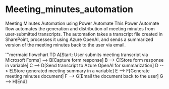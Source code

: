 # Meeting_minutes_automation
Meeting Minutes Automation using Power Automate  This Power Automate flow automates the generation and distribution of meeting minutes from user-submitted transcripts. The automation takes a transcript file created in SharePoint, processes it using Azure OpenAI, and sends a summarized version of the meeting minutes back to the user via email.

'''mermaid
flowchart TD
    A[Start: User submits meeting transcript via Microsoft Forms] --> B[Capture form response]
    B --> C[Store form response in variable]
    C --> D[Send transcript to Azure OpenAI for summarization]
    D --> E[Store generated meeting summary in a variable]
    E --> F[Generate meeting minutes document]
    F --> G[Email the document back to the user]
    G --> H[End]
